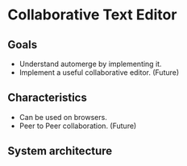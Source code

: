 # Collaborative Text Editor

## Goals

- Understand automerge by implementing it.
- Implement a useful collaborative editor. (Future)

## Characteristics

- Can be used on browsers.
- Peer to Peer collaboration. (Future)

## System architecture
